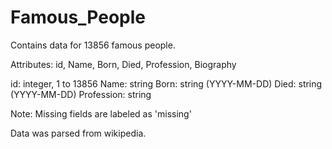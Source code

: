 Famous_People
===============

Contains data for 13856 famous people.

Attributes: id, Name, Born, Died, Profession, Biography

id: integer, 1 to 13856
Name: string
Born: string (YYYY-MM-DD)
Died: string (YYYY-MM-DD)
Profession: string

Note: Missing fields are labeled as 'missing'

Data was parsed from wikipedia.